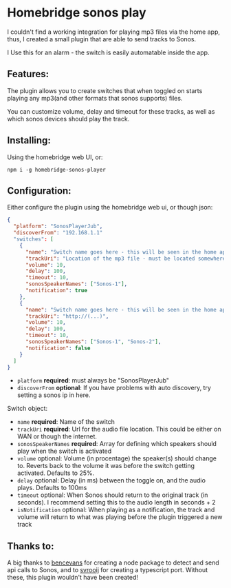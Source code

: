 # Homebridge sonos play

I couldn't find a working integration for playing mp3 files via the home app, thus, I created a small plugin that are able to send tracks to Sonos.

I Use this for an alarm - the switch is easily automatable inside the app.

## Features:

The plugin allows you to create switches that when toggled on starts playing any mp3(and other formats that sonos supports) files.

You can customize volume, delay and timeout for these tracks, as well as which sonos devices should play the track.

## Installing:

Using the homebridge web UI, or:

```
npm i -g homebridge-sonos-player
```

## Configuration:

Either configure the plugin using the homebridge web ui, or though json:

```json
{
  "platform": "SonosPlayerJub",
  "discoverFrom": "192.168.1.1"
  "switches": [
    {
      "name": "Switch name goes here - this will be seen in the home app",
      "trackUri": "Location of the mp3 file - must be located somewhere the Sonos devices can find it",
      "volume": 10,
      "delay": 100,
      "timeout": 10,
      "sonosSpeakerNames": ["Sonos-1"],
      "notification": true
    },
    {
      "name": "Switch name goes here - this will be seen in the home app",
      "trackUri": "http://(...)",
      "volume": 10,
      "delay": 100,
      "timeout": 10,
      "sonosSpeakerNames": ["Sonos-1", "Sonos-2"],
      "notification": false
    }
  ]
}
```

- `platform` **required**: must always be "SonosPlayerJub"
- `discoverFrom` **optional**: If you have problems with auto discovery, try setting a sonos ip in here.

Switch object:

- `name` **required**: Name of the switch
- `trackUri` **required**: Url for the audio file location. This could be either on WAN or though the internet.
- `sonosSpeakerNames` **required**: Array for defining which speakers should play when the switch is activated
- `volume` optional: Volume (in procentage) the speaker(s) should change to. Reverts back to the volume it was before the switch getting activated. Defaults to 25%.
- `delay` optional: Delay (in ms) between the toggle on, and the audio plays. Defaults to 100ms
- `timeout` optional: When Sonos should return to the original track (in seconds). I recommend setting this to the audio length in seconds + 2
- `isNotification` optional: When playing as a notification, the track and volume will return to what was playing before the plugin triggered a new track

## Thanks to:

A big thanks to [bencevans](https://github.com/bencevans) for creating a node package to detect and send api calls to Sonos, and to [svrooij](https://github.com/svrooij) for creating a typescript port. Without these, this plugin wouldn't have been created!
